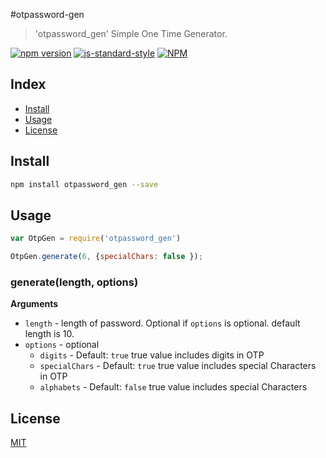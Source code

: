 #otpassword-gen

> 'otpassword_gen' Simple One Time Generator.

[![npm version][npm-version-img]][npm-version-url]
[![js-standard-style][js-standard-style-img]][js-standard-style-url] 
[![NPM](https://nodei.co/npm/otpassword-gen.png?downloadRank=true&downloads=true)](https://nodei.co/npm/otpassword_gen/)

## Index
* [Install](#install)
* [Usage](#usage)
* [License](#license)

## Install

```bash
npm install otpassword_gen --save
```

## Usage

```js
var OtpGen = require('otpassword_gen')

OtpGen.generate(6, {specialChars: false });

```
### generate(length, options)

**Arguments**

* `length` - length of password. Optional if `options` is optional. default length is 10.
* `options` - optional
  - `digits` - Default: `true` true value includes digits in OTP 
  - `specialChars` - Default: `true` true value includes special Characters in OTP
  - `alphabets` - Default: `false` true value includes special Characters




## License
[MIT][license-url]

[license-image]: http://img.shields.io/badge/license-MIT-blue.svg?style=flat
[license-url]: LICENSE
[npm-version-img]: https://badge.fury.io/js/otpassword_gen.svg
[npm-version-url]: http://badge.fury.io/js/otpassword_gen
[js-standard-style-img]: https://img.shields.io/badge/code%20style-standard-brightgreen.svg
[js-standard-style-url]: http://standardjs.com/
